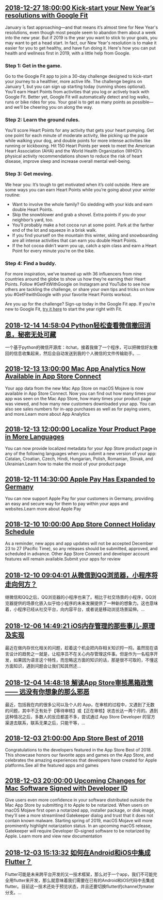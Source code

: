 ## <a href="https://www.blog.google/products/google-fit/kick-start-your-new-years-resolutions-google-fit/" target="_blank">2018-12-27 18:00:00 Kick-start your New Year’s resolutions with Google Fit</a>
<html><head></head><body><div class="block-paragraph"><div class="rich-text"><p>January is fast approaching—and that means it’s almost time for New Year's resolutions, even though most people seem to abandon them about a week into the new year. But if 2019 is the year you want to stick to your goals, you may want to get a head start. In fact, our New Year's resolution is to make it easier for you to get healthy, and have fun doing it. Here's how you can put health and wellness first in 2019, with a little help from Google.</p><h3>Step 1: Get in the game.</h3><p>Go to the Google Fit app to join a 30-day challenge designed to kick-start your journey to a healthier, more active life. The challenge begins on January 1, but you can sign up starting today (running shoes optional). You’ll earn Heart Points from activities that you log or actively track with Google Fit. Better yet, Google Fit will automatically detect and log walks, runs or bike rides for you. Your goal is to get as many points as possible—and we’ll be cheering you on along the way.</p><h3>Step 2: Learn the ground rules.</h3><p>You’ll score Heart Points for any activity that gets your heart pumping. Get one point for each minute of moderate activity, like picking up the pace while walking your dog, and double points for more intense activities like running or kickboxing. Hit 150 Heart Points per week to meet the American Heart Association (AHA) and the World Health Organization (WHO)’s physical activity recommendations shown to reduce the risk of heart disease, improve sleep and increase overall mental well-being.</p><h3>Step 3: Get moving.</h3><p>We hear you: It’s tough to get motivated when it’s cold outside. Here are some ways you can earn Heart Points while you’re going about your winter routine:</p><p></p><ul><li>Want to involve the whole family? Go sledding with your kids and earn double Heart Points.  <br/></li><li>Skip the snowblower and grab a shovel. Extra points if you do your neighbor’s yard, too.<br/></li><li>You’ll probably make a hot cocoa run at some point. Park at the farther end of the lot and squeeze in a brisk walk.<br/></li><li>If you find yourself on the mountain this winter, skiing and snowboarding are all intense activities that can earn you double Heart Points.<br/></li><li>If the hot cocoa didn’t warm you up, catch a spin class and earn a Heart Point for every minute you’re on the bike.</li></ul><p></p><h3>Step 4: Find a buddy.</h3><p>For more inspiration, we’ve teamed up with 36 influencers from nine countries around the globe to show us how they’re earning their Heart Points. Follow #GetFitWithGoogle on Instagram and YouTube to see how others are tackling the challenge, or share your own tips and tricks on how you #GetFitwithGoogle with your favorite Heart Points workout.</p><p>Are you up for the challenge? Sign-up today in the Google Fit app. If you’re new to Google Fit, <a href="https://play.google.com/store/apps/details?id=com.google.android.apps.fitness">try it here</a> to start the year right with Fit.</p></div></div></body></html>


## <a href="http://developer.51cto.com/art/201812/588822.htm" target="_blank">2018-12-14 14:58:04 Python轻松查看微信撤回消息，秘密无处可藏</a>
一个基于python的微信开源库：itchat，接着我做了一个程序，可以把微信好友撤回的信息收集起来，然后会自动发送到我的个人微信的文件传输助手。...


## <a href="https://developer.apple.com/news/?id=12132018b" target="_blank">2018-12-13 13:00:00 Mac App Analytics Now Available in App Store Connect</a>
Your app data from the new Mac App Store on macOS Mojave is now available in App Store Connect. Now you can find out how many times your app was seen on the Mac App Store, how many times your product page was viewed, and how many new customers downloaded your app. You can also see sales numbers for in-app purchases as well as for paying users, and more.Learn more about App Analytics


## <a href="https://developer.apple.com/news/?id=12132018a" target="_blank">2018-12-13 12:00:00 Localize Your Product Page in More Languages</a>
You can now provide localized metadata for your App Store product page in any of the following languages when you submit a new version of your app: Catalan, Croatian, Czech, Hindi, Hungarian, Polish, Romanian, Slovak, and Ukrainian.Learn how to make the most of your product page


## <a href="https://developer.apple.com/news/?id=12112018a" target="_blank">2018-12-11 14:30:00 Apple Pay Has Expanded to Germany</a>
You can now support Apple Pay for your customers in Germany, providing an easy and secure way for them to pay within your apps and websites.Learn more about Apple Pay


## <a href="https://developer.apple.com/news/?id=12102018a" target="_blank">2018-12-10 10:00:00 App Store Connect Holiday Schedule</a>
As a reminder, new apps and app updates will not be accepted December 23 to 27 (Pacific Time), so any releases should be submitted, approved, and scheduled in advance. Other App Store Connect and developer account features will remain available.Submit your apps for review


## <a href="http://mobile.51cto.com/hot-588454.htm" target="_blank">2018-12-10 09:04:01 从微信到QQ浏览器，小程序将走向何方？</a>
继微信和QQ之后，QQ浏览器的小程序也来了。相比于社交场景的小程序，QQ浏览器提供的场景化嵌入似乎给小程序的未来发展提供了一种新的想象力。这也意味着，小程序已经从社交平台，向内容平台，或者说是移动浏览场景延伸。...


## <a href="http://mobile.51cto.com/hot-588313.htm" target="_blank">2018-12-06 14:49:21 iOS内存管理的那些事儿-原理及实现</a>
最近在做内存优化相关的问题，趁着这个机会把内存相关知识捋一捋。虽然现在语言设计的趋势之一就是，让程序员不在关心内存管理这件事。但是作为一名程序开发，如果因为语言这个特性，而忽略这方面的知识的话，那是很不可取的，不懂这方面知识，遇到问题会让我们知其然还...


## <a href="http://mobile.51cto.com/hot-588144.htm" target="_blank">2018-12-04 14:48:18 解读App Store审核黑箱政策 —— 远没有你想象的那么邪恶</a>
最近，包括我在内的很多公司以及个人的 App，在审核的过程中，又遇到了无数的问题，其中不乏有处于【等待审核】或【正在审核】状态长达一两个月的。遇到这种情况之后，多数人的反应都差不多，尝试通过 App Store Developer 的官方渠道去联系，联系无果之后，只能干等，...


## <a href="https://developer.apple.com/news/?id=12032018a" target="_blank">2018-12-03 21:00:00 App Store Best of 2018</a>
Congratulations to the developers featured in the App Store Best of 2018. This showcase honors our favorite apps and games on the App Store, and celebrates the amazing experiences that developers have created for Apple platforms.See all the featured apps and games


## <a href="https://developer.apple.com/news/?id=11302018a" target="_blank">2018-12-03 20:00:00 Upcoming Changes for Mac Software Signed with Developer ID</a>
Give users even more confidence in your software distributed outside the Mac App Store by submitting it to Apple to be notarized. When users on macOS Mojave first open a notarized app, installer package, or disk image, they'll see a more streamlined Gatekeeper dialog and trust that it does not contain known malware. Starting spring of 2019, macOS Mojave will more prominently highlight notarization status.  In an upcoming macOS release, Gatekeeper will require Developer ID–signed software to be notarized by Apple. Learn more and view new documentation


## <a href="http://mobile.51cto.com/ahot-588078.htm" target="_blank">2018-12-03 15:13:32 如何在Android和iOS中集成Flutter？</a>
Flutter可能是未来跨平台开发的又一技术框架，那么对于一个app，我们不可能完全用flutter来开发，那么就意味着我们需要在已有的Android和iOS代码中去集成flutter。目前这一技术还处于预览状态，并且还要切换flutter的channel为mater分支。...


